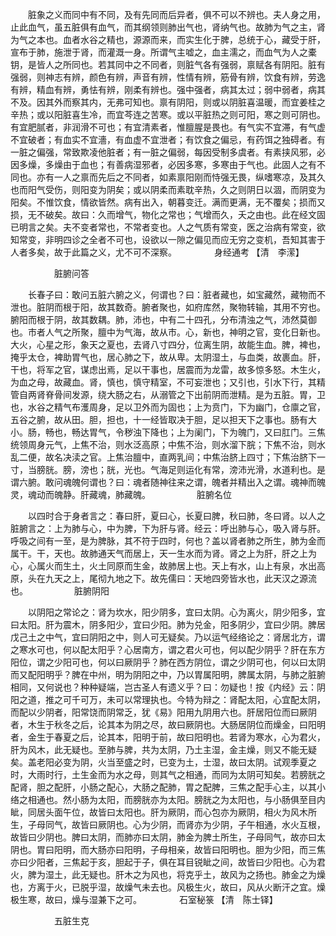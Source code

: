 <!-- { "loadSidebar": true } -->
　　脏象之义而同中有不同，及有先同而后异者，俱不可以不辨也。夫人身之用，止此血气，虽五脏俱有血气，而其纲领则肺出气也，肾纳气也。故肺为气之主，肾为气之本也。血者水谷之精也，源源而来，而实生化于脾，总统于心，藏受于肝，宣布于肺，施泄于肾，而灌溉一身。所谓气主嘘之，血主濡之，而血气为人之橐钥，是皆人之所同也。若其同中之不同者，则脏气各有强弱，禀赋各有阴阳。脏有强弱，则神志有辨，颜色有辨，声音有辨，性情有辨，筋骨有辨，饮食有辨，劳逸有辨，精血有辨，勇怯有辨，刚柔有辨也。强中强者，病其太过；弱中弱者，病其不及。因其外而察其内，无弗可知也。禀有阴阳，则或以阴脏喜温暖，而宜姜桂之辛热；或以阳脏喜生冷，而宜芩连之苦寒。或以平脏热之则可阳，寒之则可阴也。有宜肥腻者，非润滑不可也；有宜清素者，惟膻腥是畏也。有气实不宜滞，有气虚不宜破者；有血实不宜濇，有血虚不宜泄者；有饮食之偏忌，有药饵之独碍者。有一脏之偏强，常致欺凌他脏者；有一脏之偏弱，每因受制多虞者。有素挟风邪，必因多燥，多燥由于血也；有善病湿邪者，必因多寒，多寒由于气也。此固人之有不同也。亦有一人之禀而先后之不同者，如素禀阳刚而恃强无畏，纵嗜寒凉，及其久也而阳气受伤，则阳变为阴矣；或以阴柔而素耽辛热，久之则阴日以涸，而阴变为阳矣。不惟饮食，情欲皆然。病有出入，朝暮变迁。满而更满，无不覆矣；损而又损，无不破矣。故曰：久而增气，物化之常也；气增而久，夭之由也。此在经文固已明言之矣。夫不变者常也，不常者变也。人之气质有常变，医之治病有常变，欲知常变，非明四诊之全者不可也，设欲以一隙之偏见而应无穷之变机，吾知其害于人者多矣，故于此篇之义，尤不可不深察。
　　　　身经通考 【清　李潆】

　　　　　脏腑问答

　　长春子曰：敢问五脏六腑之义，何谓也？曰：脏者藏也，如宝藏然，藏物而不泄也。脏阴而根于阳，故其数奇。腑者聚也，如府库然，聚物转输，其用不穷也。腑阳而根于阴，故其数耦。肺，沛也，中有二十四孔，分布清浊之气，沛然莫御也。市者人气之所聚，膻中为气海，故从市。心，新也，神明之官，变化日新也。大火，心星之形，象天之夏也，去肾八寸四分，位离生阴，故能生血。脾，裨也，掩乎太仓，裨助胃气也，居心肺之下，故从卑。太阴湿土，与血类，故裹血。肝，干也，将军之官，谋虑出焉，足以干事也，居震而为龙雷，故多惊多怒。木生火，为血之母，故藏血。肾，慎也，慎守精室，不可妄泄也；又引也，引水下行，其精管自两肾脊骨间发源，绕大肠之右，从溺管之下出前阴而泄精。是为五脏。胃，卫也，水谷之精气布濩周身，足以卫外而为固也；上为贲门，下为幽门，仓廪之官，五谷之腑，故从田。胆，担也，十一经皆取决于胆，足以担天下之事也。肠有大小。肠，畅也，畅达胃气，令秽浊下降也；上为阑门，下为魄门，又曰肛门。三焦统领周身元气，上焦不治，则水泛高原；中焦不治，则水溜下脘；下焦不治，则水乱二便，故名决渎之官。上焦治膻中，直两乳间；中焦治脐上四寸；下焦治脐下一寸，当膀胱。膀，滂也；胱，光也。气海足则运化有常，滂沛光滑，水道利也。是谓六腑。敢问魂魄何谓也？曰：魂者随神往来之谓，魄者并精出入之谓。魂神而魄灵，魂动而魄静。肝藏魂，肺藏魄。
　　　　　脏腑名位

　　以四时合于身者言之：春曰肝，夏曰心，长夏曰脾，秋曰肺，冬曰肾。以人之脏腑言之：上为肺与心，中为脾，下为肝与肾。经云：呼出肺与心，吸入肾与肝。呼吸之间有一至，是为脾脉，其不符于四时，何也？盖以肾者肺之所生，肺为金而属干。干，天也。故肺通天气而居上，天一生水而为肾。肾之上为肝，肝之上为心，心属火而生土，火土同原而生金，故肺居上也。天上有水，山上有泉，水出高原，头在九天之上，尾彻九地之下。故先儒曰：天地四旁皆水也，此天汉之源流也。
　　　　　脏腑阴阳

　　以阴阳之常论之：肾为坎水，阳少阴多，宜曰太阴。心为离火，阴少阳多，宜曰太阳。肝为震木，阴多阳少，宜曰少阳。肺为兑金，阳多阴少，宜曰少阴。脾居戊己土之中气，宜曰阴阳之中，则人可无疑矣。乃以运气经络论之：肾居北方，谓之寒水可也，何以配太阳乎？心居南方，谓之君火可也，何以配少阴乎？肝在东方阳位，谓之少阳可也，何以曰厥阴乎？肺在西方阴位，谓之少阴可也，何以曰太阴而又配阳明乎？脾在中州，明为阴阳之中，乃以胃属阳明，脾属太阴，与肺之脏腑相同，又何说也？种种疑端，岂古圣人有遗义乎？曰：勿疑也！按《内经》云：阴阳之道，推之可千可万，未可以常理执也。今特为辩之：肾配太阳，心宜配太阴，而配以少阴者，阳常饶而阴常乏，犹《易》阳用九阴用六也。肝居阳位而曰厥阴者，木生于秋冬之后，论其本为阴之尽，故曰厥阴也。大肠居阴位而燥金，曰阳明者，金生于春夏之后，论其本，阳明于前，故曰阳明也。若肾为寒水，心为君火，肝为风木，此无疑也。至肺与脾，共为太阴，乃土主湿，金主燥，则又不能无疑矣。盖老阳必变为阴，火当至盛之时，已变为土，士湿，故曰太阴。试观季夏之时，大雨时行，土生金而为水之母，则其气之相通，而同为太阴可知矣。若膀胱之配肾，胆之配肝，小肠之配心，大肠之配肺，胃之配脾，三焦之配手心主，以其小络之相通也。然小肠为太阳，而膀胱亦为太阳。膀胱之为太阳也，与小肠俱至目内眦，同居头面午位，故皆曰太阳也。肝为厥阴，而心包亦为厥阴，相火为风木所生，子母同气，故皆曰厥阴也。心为少阴，而肾亦为少阴，子午相通，水火互根，故皆曰少阴也。脾曰太阴，而肺亦曰太阴，肺金为脾土所生，子母同气，故亦曰太阴也。胃曰阳明，而大肠亦曰阳明，子母相亲，故皆曰阳明也。胆为少阳，而三焦亦曰少阳者，三焦起于亥，胆起于子，俱在耳目锐眦之间，故皆曰少阳也。心为君火，脾为湿土，此无疑也。肝木之为风也，将克乎土，故风为之扬也。肺金之为燥也，方离于火，已脱乎湿，故燥气未去也。风极生火，故曰，风从火断汗之宜。燥极生寒，故曰，燥与湿兼下之可。
　　　　石室秘箓 【清　陈士铎】

　　　　　五脏生克

